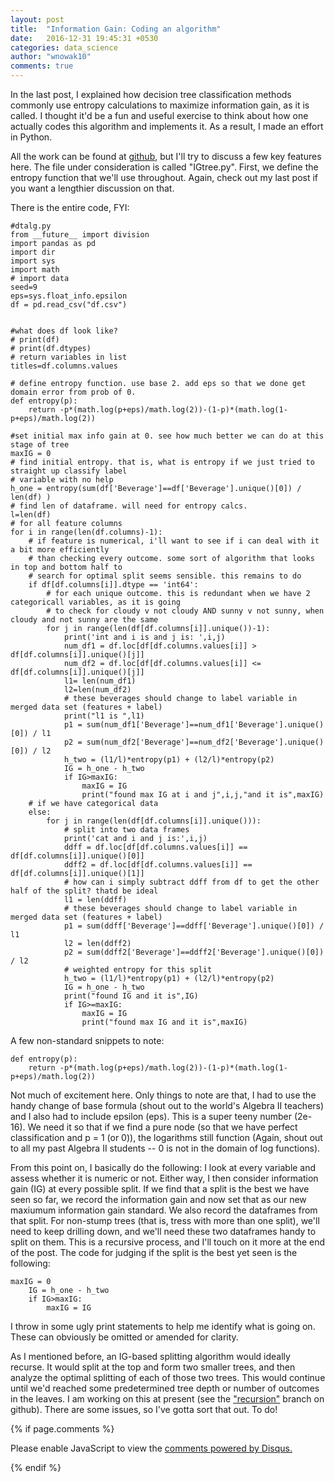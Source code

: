 ```yaml
---
layout: post
title:  "Information Gain: Coding an algorithm"
date:   2016-12-31 19:45:31 +0530
categories: data_science
author: "wnowak10"
comments: true
---
```


In the last post, I explained how decision tree classification methods commonly use entropy calculations to maximize information gain, as it is called. I thought it'd be a fun and useful exercise to think about how one actually codes this algorithm and implements it. As a result, I made an effort in Python.

All the work can be found at [github](https://github.com/wnowak10/decision_trees), but I'll try to discuss a few key features here. The file under consideration is called "IGtree.py". First, we define the entropy function that we'll use throughout. Again, check out my last post if you want a lengthier discussion on that.

There is the entire code, FYI:

```
#dtalg.py
from __future__ import division
import pandas as pd
import dir
import sys
import math
# import data
seed=9
eps=sys.float_info.epsilon
df = pd.read_csv("df.csv")


#what does df look like?
# print(df)
# print(df.dtypes)
# return variables in list
titles=df.columns.values

# define entropy function. use base 2. add eps so that we done get domain error from prob of 0. 
def entropy(p):
	return -p*(math.log(p+eps)/math.log(2))-(1-p)*(math.log(1-p+eps)/math.log(2))

#set initial max info gain at 0. see how much better we can do at this stage of tree
maxIG = 0
# find initial entropy. that is, what is entropy if we just tried to straight up classify label
# variable with no help
h_one = entropy(sum(df['Beverage']==df['Beverage'].unique()[0]) / len(df) )
# find len of dataframe. will need for entropy calcs.
l=len(df)
# for all feature columns
for i in range(len(df.columns)-1):
	# if feature is numerical, i'll want to see if i can deal with it a bit more efficiently 
	# than checking every outcome. some sort of algorithm that looks in top and bottom half to 
	# search for optimal split seems sensible. this remains to do
	if df[df.columns[i]].dtype == 'int64':
		# for each unique outcome. this is redundant when we have 2 categoricall variables, as it is going
		# to check for cloudy v not cloudy AND sunny v not sunny, when cloudy and not sunny are the same
		for j in range(len(df[df.columns[i]].unique())-1):
			print('int and i is and j is: ',i,j)
			num_df1 = df.loc[df[df.columns.values[i]] > df[df.columns[i]].unique()[j]]
			num_df2 = df.loc[df[df.columns.values[i]] <= df[df.columns[i]].unique()[j]]
			l1= len(num_df1)
			l2=len(num_df2)
			# these beverages should change to label variable in merged data set (features + label)
			print("l1 is ",l1)
			p1 = sum(num_df1['Beverage']==num_df1['Beverage'].unique()[0]) / l1
			p2 = sum(num_df2['Beverage']==num_df2['Beverage'].unique()[0]) / l2
			h_two = (l1/l)*entropy(p1) + (l2/l)*entropy(p2)
			IG = h_one - h_two
			if IG>maxIG:
				maxIG = IG
				print("found max IG at i and j",i,j,"and it is",maxIG)
	# if we have categorical data	
	else:
		for j in range(len(df[df.columns[i]].unique())):
			# split into two data frames
			print('cat and i and j is:',i,j)
			ddff = df.loc[df[df.columns.values[i]] == df[df.columns[i]].unique()[0]]
			ddff2 = df.loc[df[df.columns.values[i]] == df[df.columns[i]].unique()[1]]
			# how can i simply subtract ddff from df to get the other half of the split? thatd be ideal
			l1 = len(ddff)
			# these beverages should change to label variable in merged data set (features + label)
			p1 = sum(ddff['Beverage']==ddff['Beverage'].unique()[0]) / l1
			l2 = len(ddff2)
			p2 = sum(ddff2['Beverage']==ddff2['Beverage'].unique()[0]) / l2
			# weighted entropy for this split
			h_two = (l1/l)*entropy(p1) + (l2/l)*entropy(p2)
			IG = h_one - h_two
			print("found IG and it is",IG)
			if IG>=maxIG:
				maxIG = IG
				print("found max IG and it is",maxIG)

```


A few non-standard snippets to note:

```
def entropy(p):
	return -p*(math.log(p+eps)/math.log(2))-(1-p)*(math.log(1-p+eps)/math.log(2))
```

Not much of excitement here. Only things to note are that, I had to use the handy change of base formula (shout out to the world's Algebra II teachers) and I also had to include epsilon (eps). This is a super teeny number (2e-16). We need it so that if we find a pure node (so that we have perfect classification and p = 1 (or 0)), the logarithms still function (Again, shout out to all my past Algebra II students -- 0 is not in the domain of log functions). 

From this point on, I basically do the following: I look at every variable and assess whether it is numeric or not. Either way, I then consider information gain (IG) at every possible split. If we find that a split is the best we have seen so far, we record the information gain and now set that as our new maxiumum information gain standard. We also record the dataframes from that split. For non-stump trees (that is, tress with more than one split), we'll need to keep drilling down, and we'll need these two dataframes handy to split on them. This is a recursive process, and I'll touch on it more at the end of the post. The code for judging if the split is the best yet seen is the following:

```
maxIG = 0
	IG = h_one - h_two
	if IG>maxIG:
		maxIG = IG
```

I throw in some ugly print statements to help me identify what is going on. These can obviously be omitted or amended for clarity.

As I mentioned before, an IG-based splitting algorithm would ideally recurse. It would split at the top and form two smaller trees, and then analyze the optimal splitting of each of those two trees. This would continue until we'd reached some predetermined tree depth or number of outcomes in the leaves. I am working on this at present (see the ["recursion"](https://github.com/wnowak10/decision_trees/tree/recursion) branch on github). There are some issues, so I've gotta sort that out. To do!


{% if page.comments %}

<div id="disqus_thread"></div>
<script>

/**
*  RECOMMENDED CONFIGURATION VARIABLES: EDIT AND UNCOMMENT THE SECTION BELOW TO INSERT DYNAMIC VALUES FROM YOUR PLATFORM OR CMS.
*  LEARN WHY DEFINING THESE VARIABLES IS IMPORTANT: https://disqus.com/admin/universalcode/#configuration-variables*/
/*
var disqus_config = function () {
this.page.url = PAGE_URL;  // Replace PAGE_URL with your page's canonical URL variable
this.page.identifier = PAGE_IDENTIFIER; // Replace PAGE_IDENTIFIER with your page's unique identifier variable
};
*/
(function() { // DON'T EDIT BELOW THIS LINE
var d = document, s = d.createElement('script');
s.src = '//wnowak10-github-io.disqus.com/embed.js';
s.setAttribute('data-timestamp', +new Date());
(d.head || d.body).appendChild(s);
})();
</script>
<noscript>Please enable JavaScript to view the <a href="https://disqus.com/?ref_noscript">comments powered by Disqus.</a></noscript>

{% endif %}